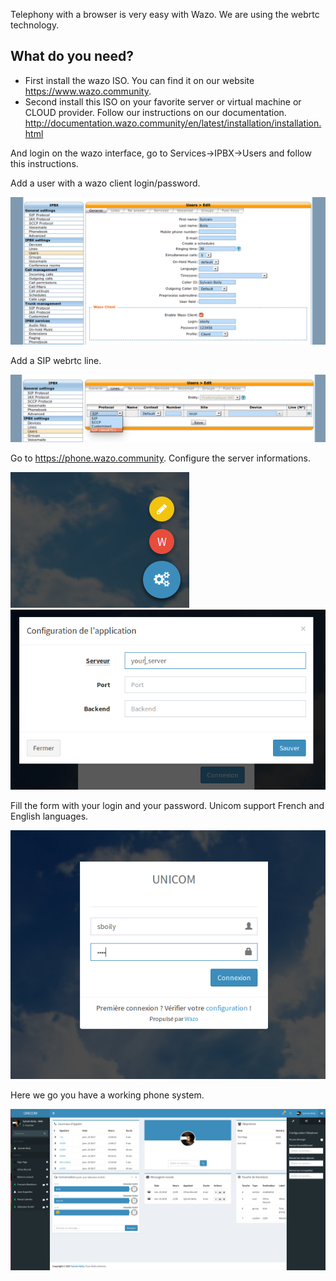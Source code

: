 Telephony with a browser is very easy with Wazo. We are using the webrtc technology.

What do you need?
-----------------

* First install the wazo ISO. You can find it on our website https://www.wazo.community.
* Second install this ISO on your favorite server or virtual machine or CLOUD provider. Follow our instructions on our documentation. http://documentation.wazo.community/en/latest/installation/installation.html

And login on the wazo interface, go to Services->IPBX->Users and follow this instructions.


Add a user with a wazo client login/password.

![user](/img/1.png?raw=true "User")

Add a SIP webrtc line.

![line](/img/2.png?raw=true "Line")

Go to https://phone.wazo.community. Configure the server informations.


![unicom configuration icon](/img/6.png?raw=true "Configuration Icon")
![unicom configuration](/img/5.png?raw=true "Configuration")


Fill the form with your login and your password. Unicom support French and English languages.

![unicom login](/img/3.png?raw=true "Login")

Here we go you have a working phone system.

![unicom main](/img/4.png?raw=true "Main page")
